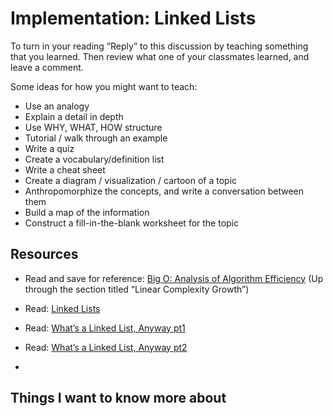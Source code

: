 Implementation: Linked Lists
============================

To turn in your reading “Reply” to this discussion by teaching something that you learned. Then review what one of your classmates learned, and leave a comment.

Some ideas for how you might want to teach:

* Use an analogy
* Explain a detail in depth
* Use WHY, WHAT, HOW structure
* Tutorial / walk through an example
* Write a quiz
* Create a vocabulary/definition list
* Write a cheat sheet
* Create a diagram / visualization / cartoon of a topic
* Anthropomorphize the concepts, and write a conversation between them
* Build a map of the information
* Construct a fill-in-the-blank worksheet for the topic

Resources
---------

* Read and save for reference: [Big O: Analysis of Algorithm Efficiency](/common_curriculum/data_structures_and_algorithms/Code_401/class-05/resources/big_oh.html) (Up through the section titled “Linear Complexity Growth”)
* Read: [Linked Lists](/common_curriculum/data_structures_and_algorithms/Code_401/class-05/resources/singly_linked_list.html)
* Read: [What’s a Linked List, Anyway pt1](https://medium.com/basecs/whats-a-linked-list-anyway-part-1-d8b7e6508b9d)
* Read: [What’s a Linked List, Anyway pt2](https://medium.com/basecs/whats-a-linked-list-anyway-part-2-131d96f71996)

* 

## Things I want to know more about